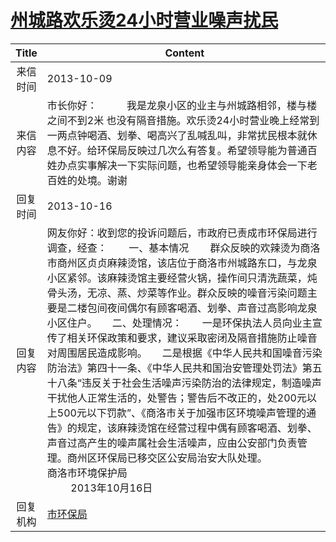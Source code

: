 # <a href="http://www.shangluo.gov.cn/zmhd/ldxxxx.jsp?urltype=leadermail.LeaderMailContentUrl&wbtreeid=1112&leadermailid=2070">州城路欢乐烫24小时营业噪声扰民</a>
| Title |                                                                                                                                                                                                                                                               Content                                                                                                                                                                                                                                                                |
|:-----:|--------------------------------------------------------------------------------------------------------------------------------------------------------------------------------------------------------------------------------------------------------------------------------------------------------------------------------------------------------------------------------------------------------------------------------------------------------------------------------------------------------------------------------------|
| 来信时间  | 2013-10-09                                                                                                                                                                                                                                                                                                                                                                                                                                                                                                                           |
| 来信内容  | 市长你好：           我是龙泉小区的业主与州城路相邻，楼与楼之间不到2米 也没有隔音措施。欢乐烫24小时营业晚上经常到一两点钟喝酒、划拳、喝高兴了乱喊乱叫，非常扰民根本就休息不好。给环保局反映过几次么有答复。希望领导能为普通百姓办点实事解决一下实际问题，也希望领导能亲身体会一下老百姓的处境。谢谢                                                                                                                                                                                                                                                                                                                                                                            |
| 回复时间  | 2013-10-16                                                                                                                                                                                                                                                                                                                                                                                                                                                                                                                           |
| 回复内容  | 网友你好：收到您的投诉问题后，市政府已责成市环保局进行调查，经查：        一、基本情况        群众反映的欢辣烫为商洛市商州区贞贞麻辣烫馆，该店位于商洛市州城路东口，与龙泉小区紧邻。该麻辣烫馆主要经营火锅，操作间只清洗蔬菜，炖骨头汤，无凉、蒸、炒菜等作业。群众反映的噪音污染问题主要是二楼包间夜间偶尔有顾客喝酒、划拳、声音过高影响龙泉小区住户。　　二、处理情况：　　一是环保执法人员向业主宣传了相关环保政策和要求，建议采取密闭及隔音措施防止噪音对周围居民造成影响。　　二是根据《中华人民共和国噪音污染防治法》第四十一条、《中华人民共和国治安管理处罚法》第五十八条“违反关于社会生活噪声污染防治的法律规定，制造噪声干扰他人正常生活的，处警告；警告后不改正的，处200元以上500元以下罚款”、《商洛市关于加强市区环境噪声管理的通告》的规定，该麻辣烫馆在经营过程中偶有顾客喝酒、划拳、声音过高产生的噪声属社会生活噪声，应由公安部门负责管理。商州区环保局已移交区公安局治安大队处理。　　　　　　　　　　　　　　　　　　　　　　　　　　商洛市环境保护局　　　　　　　　　　　　　　　　　　　　   　  2013年10月16日 |
| 回复机构  | <a href="../../categories/agencies/市环保局.md">市环保局</a>                                                                                                                                                                                                                                                                                                                                                                                                                                                                                 |